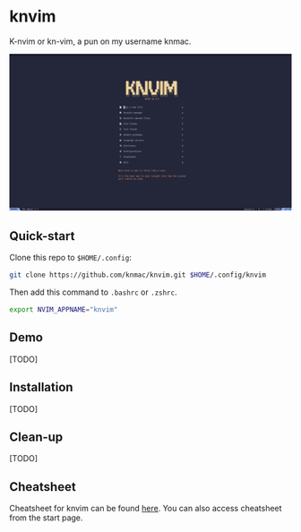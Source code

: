 # knvim

K-nvim or kn-vim, a pun on my username knmac.

![screenshot](./res/screenshot.png)

## Quick-start

Clone this repo to `$HOME/.config`:

```bash
git clone https://github.com/knmac/knvim.git $HOME/.config/knvim
```

Then add this command to `.bashrc` or `.zshrc`.

```bash
export NVIM_APPNAME="knvim"
```
## Demo

[TODO]

## Installation

[TODO]

## Clean-up

[TODO]

## Cheatsheet

Cheatsheet for knvim can be found [here](res/cheatsheet.md'). You can also access cheatsheet from the start page.
